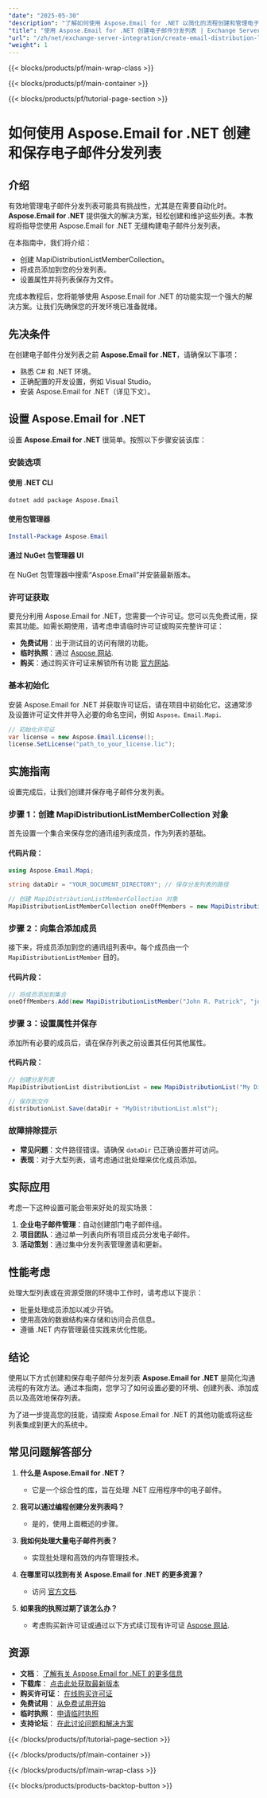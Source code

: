 ```yaml
---
"date": "2025-05-30"
"description": "了解如何使用 Aspose.Email for .NET 以简化的流程创建和管理电子邮件分发列表。本指南提供高效集成的分步说明。"
"title": "使用 Aspose.Email for .NET 创建电子邮件分发列表 | Exchange Server 集成指南"
"url": "/zh/net/exchange-server-integration/create-email-distribution-list-aspose-dotnet/"
"weight": 1
---
```


{{< blocks/products/pf/main-wrap-class >}}

{{< blocks/products/pf/main-container >}}

{{< blocks/products/pf/tutorial-page-section >}}
# 如何使用 Aspose.Email for .NET 创建和保存电子邮件分发列表

## 介绍

有效地管理电子邮件分发列表可能具有挑战性，尤其是在需要自动化时。 **Aspose.Email for .NET** 提供强大的解决方案，轻松创建和维护这些列表。本教程将指导您使用 Aspose.Email for .NET 无缝构建电子邮件分发列表。

在本指南中，我们将介绍：
- 创建 MapiDistributionListMemberCollection。
- 将成员添加到您的分发列表。
- 设置属性并将列表保存为文件。

完成本教程后，您将能够使用 Aspose.Email for .NET 的功能实现一个强大的解决方案。让我们先确保您的开发环境已准备就绪。

## 先决条件

在创建电子邮件分发列表之前 **Aspose.Email for .NET**，请确保以下事项：
- 熟悉 C# 和 .NET 环境。
- 正确配置的开发设置，例如 Visual Studio。
- 安装 Aspose.Email for .NET（详见下文）。

## 设置 Aspose.Email for .NET

设置 **Aspose.Email for .NET** 很简单。按照以下步骤安装该库：

### 安装选项

#### 使用 .NET CLI
```bash
dotnet add package Aspose.Email
```

#### 使用包管理器
```powershell
Install-Package Aspose.Email
```

#### 通过 NuGet 包管理器 UI
在 NuGet 包管理器中搜索“Aspose.Email”并安装最新版本。

### 许可证获取

要充分利用 Aspose.Email for .NET，您需要一个许可证。您可以先免费试用，探索其功能。如需长期使用，请考虑申请临时许可证或购买完整许可证：
- **免费试用**：出于测试目的访问有限的功能。
- **临时执照**：通过 [Aspose 网站](https://purchase。aspose.com/temporary-license/).
- **购买**：通过购买许可证来解锁所有功能 [官方网站](https://purchase。aspose.com/buy).

### 基本初始化

安装 Aspose.Email for .NET 并获取许可证后，请在项目中初始化它。这通常涉及设置许可证文件并导入必要的命名空间，例如 `Aspose。Email.Mapi`.

```csharp
// 初始化许可证
var license = new Aspose.Email.License();
license.SetLicense("path_to_your_license.lic");
```

## 实施指南

设置完成后，让我们创建并保存电子邮件分发列表。

### 步骤 1：创建 MapiDistributionListMemberCollection 对象

首先设置一个集合来保存您的通讯组列表成员，作为列表的基础。

#### 代码片段：
```csharp
using Aspose.Email.Mapi;

string dataDir = "YOUR_DOCUMENT_DIRECTORY"; // 保存分发列表的路径

// 创建 MapiDistributionListMemberCollection 对象
MapiDistributionListMemberCollection oneOffMembers = new MapiDistributionListMemberCollection();
```

### 步骤 2：向集合添加成员

接下来，将成员添加到您的通讯组列表中。每个成员由一个 `MapiDistributionListMember` 目的。

#### 代码片段：
```csharp
// 将成员添加到集合
oneOffMembers.Add(new MapiDistributionListMember("John R. Patrick", "john@example.com"));
```

### 步骤 3：设置属性并保存

添加所有必要的成员后，请在保存列表之前设置其任何其他属性。

#### 代码片段：
```csharp
// 创建分发列表
MapiDistributionList distributionList = new MapiDistributionList("My Distribution List", oneOffMembers);

// 保存到文件
distributionList.Save(dataDir + "MyDistributionList.mlst");
```

### 故障排除提示
- **常见问题**：文件路径错误。请确保 `dataDir` 已正确设置并可访问。
- **表现**：对于大型列表，请考虑通过批处理来优化成员添加。

## 实际应用

考虑一下这种设置可能会带来好处的现实场景：
1. **企业电子邮件管理**：自动创建部门电子邮件组。
2. **项目团队**：通过单一列表向所有项目成员分发电子邮件。
3. **活动策划**：通过集中分发列表管理邀请和更新。

## 性能考虑

处理大型列表或在资源受限的环境中工作时，请考虑以下提示：
- 批量处理成员添加以减少开销。
- 使用高效的数据结构来存储和访问会员信息。
- 遵循 .NET 内存管理最佳实践来优化性能。

## 结论

使用以下方式创建和保存电子邮件分发列表 **Aspose.Email for .NET** 是简化沟通流程的有效方法。通过本指南，您学习了如何设置必要的环境、创建列表、添加成员以及高效地保存列表。 

为了进一步提高您的技能，请探索 Aspose.Email for .NET 的其他功能或将这些列表集成到更大的系统中。

## 常见问题解答部分

1. **什么是 Aspose.Email for .NET？**
   - 它是一个综合性的库，旨在处理 .NET 应用程序中的电子邮件。

2. **我可以通过编程创建分发列表吗？**
   - 是的，使用上面概述的步骤。

3. **我如何处理大量电子邮件列表？**
   - 实现批处理和高效的内存管理技术。

4. **在哪里可以找到有关 Aspose.Email for .NET 的更多资源？**
   - 访问 [官方文档](https://reference。aspose.com/email/net/).

5. **如果我的执照过期了该怎么办？**
   - 考虑购买新许可证或通过以下方式续订现有许可证 [Aspose 网站](https://purchase。aspose.com/buy).

## 资源
- **文档**： [了解有关 Aspose.Email for .NET 的更多信息](https://reference.aspose.com/email/net/)
- **下载库**： [点击此处获取最新版本](https://releases.aspose.com/email/net/)
- **购买许可证**： [在线购买许可证](https://purchase.aspose.com/buy)
- **免费试用**： [从免费试用开始](https://releases.aspose.com/email/net/)
- **临时执照**： [申请临时执照](https://purchase.aspose.com/temporary-license/)
- **支持论坛**： [在此讨论问题和解决方案](https://forum.aspose.com/c/email/10)

{{< /blocks/products/pf/tutorial-page-section >}}

{{< /blocks/products/pf/main-container >}}

{{< /blocks/products/pf/main-wrap-class >}}

{{< blocks/products/products-backtop-button >}}